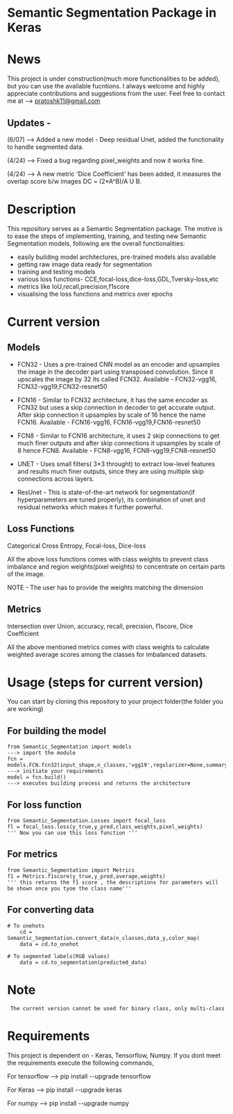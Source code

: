 # Semantic Segmentation Package in Keras



# News
 This project is under construction(much more functionalities to be added), but you can use the available fucntions. I always welcome and highly appreciate contributions and suggestions from the user. Feel free to contact me at --> pratoshk11@gmail.com 
 
 
## Updates - 
 
 (6/07) --> Added a new model - Deep residual Unet, added the functionality to handle segmented data.

 (4/24) --> Fixed a bug regarding pixel_weights and now it works fine.      
  
 (4/24) --> A new metric 'Dice Coefficient' has been added, it measures the overlap score b/w images  DC = (2*A^B)/A U B. 
  



# Description

This repository serves as a Semantic Segmentation package. The motive is to ease the steps of implementing, training, and testing new Semantic Segmentation models, following are the overall functionalities:
  
  * easily building model architectures, pre-trained models also available
  * getting raw image data ready for segmentation
  * training and testing models
  * various loss functions- CCE,focal-loss,dice-loss,GDL,Tversky-loss,etc
  * metrics like IoU,recall,precision,f1score
  * visualising the loss functions and metrics over epochs 
 
 
 # Current version
 
 ## Models
 
 * FCN32 - Uses a pre-trained CNN model as an encoder and upsamples the image in the decoder part using transposed convolution.
   Since it upscales the image by 32 its called FCN32. Available - FCN32-vgg16, FCN32-vgg19,FCN32-resnet50      
 
 * FCN16 - Similar to FCN32 architecture, it has the same encoder as FCN32 but uses a skip connection in decoder to get accurate output.
   After skip connection it upsamples by scale of 16 hence the name FCN16. Available - FCN16-vgg16, FCN16-vgg19,FCN16-resnet50
 
 * FCN8 - Similar to FCN16 architecture, it uses 2 skip connections to get much finer outputs and after skip connections it upsamples by    scale of 8 hence FCN8. Available - FCN8-vgg16, FCN8-vgg19,FCN8-resnet50
 
 * UNET - Uses small filters( 3*3 throught) to extract low-level features and results much finer outputs, since they are using multiple skip connections across layers.
 
 * ResUnet - This is state-of-the-art network for segmentation(if hyperparameters are tuned properly), its combination of unet and residual networks which makes it further powerful.
 
 
 
 ## Loss Functions  
 
 Categorical Cross Entropy, Focal-loss, Dice-loss 
 
 All the above loss functions comes with class weights to prevent class imbalance and region weights(pixel weights) to concentrate on
 certain parts of the image.
 
 NOTE - The user has to provide the weights matching the dimension
 
 
 ## Metrics
 
 Intersection over Union, accuracy, recall, precision, f1score, Dice Coefficient
 
 All the above mentioned metrics comes with class weights to calculate weighted average scores among the classes for imbalanced datasets.
 
 
 
 
# Usage (steps for current version)

 You can start by cloning this repository to your project folder(the folder you are working)
 
 ## For building the model
    from Semantic_Segmentation import models                               ---> import the module
    fcn = models.FCN.fcn32(input_shape,n_classes,'vgg19',regularizer=None,summary=True)     ---> initiate your requirements
    model = fcn.build()                                                     ---> executes building process and returns the architecture
    
 ## For loss function
    from Semantic_Segmentation.Losses import focal_loss
    fl = focal_loss.loss(y_true,y_pred,class_weights,pixel_weights)
    ''' Now you can use this loss function '''
    
 ## For metrics
    from Semantic_Segmentation import Metrics
    f1 = Metrics.f1score(y_true,y_pred,average,weights)
    ''' this returns the f1 score , the descriptions for parameters will be shown once you tyoe the class name'''
    
 ## For converting data
    # To onehots
        cd = Semantic_Segmentation.convert_data(n_classes,data_y,color_map)
        data = cd.to_onehot
    
    # To segmented labels(RGB values)
        data = cd.to_segmentation(predicted_data)    
        
           
           
# Note  
     The current version cannot be used for binary class, only multi-class
  
  
# Requirements

This project is dependent on - Keras, Tensorflow, Numpy. If you dont meet the requirements execute the following commands,

For tensorflow --> pip install --upgrade tensorflow

For Keras      --> pip install --upgrade keras

For numpy      --> pip install --upgrade numpy
